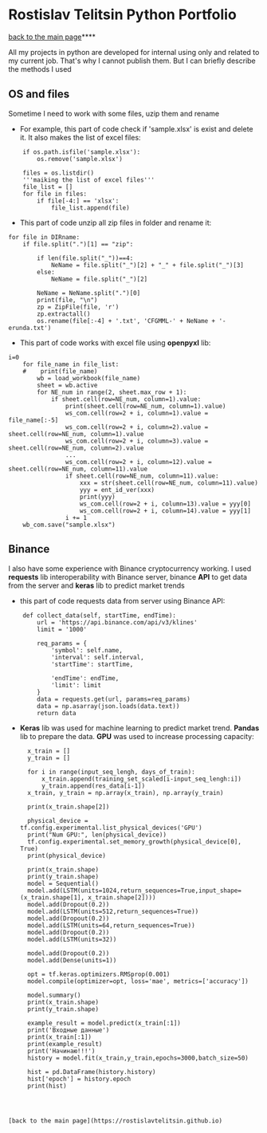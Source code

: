 # Rostislav Telitsin Python Portfolio
[back to the main page](https://rostislavtelitsin.github.io)****

All my projects in python are developed for internal using only and related to my current job. That's why I cannot publish them. But I can briefly describe the methods I used

## OS and files

Sometime I need to work with some files, uzip them and rename
- For example, this part of code check if 'sample.xlsx' is exist and delete it. It also makes the list of excel files:
~~~
    if os.path.isfile('sample.xlsx'):
        os.remove('sample.xlsx')

    files = os.listdir()
    '''maiking the list of excel files'''
    file_list = []
    for file in files:
        if file[-4:] == 'xlsx':
            file_list.append(file)
~~~

- This part of code unzip all zip files in folder and rename it:
~~~
for file in DIRname:
    if file.split(".")[1] == "zip":

        if len(file.split("_"))==4:
            NeName = file.split("_")[2] + "_" + file.split("_")[3]
        else:
            NeName = file.split("_")[2]
        
        NeName = NeName.split(".")[0]
        print(file, "\n")
        zp = ZipFile(file, 'r')
        zp.extractall()
        os.rename(file[:-4] + '.txt', 'CFGMML-' + NeName + '-erunda.txt')
~~~        


- This part of code works with excel file using **openpyxl** lib:
~~~ 
i=0
    for file_name in file_list:
    #    print(file_name)
        wb = load_workbook(file_name)
        sheet = wb.active
        for NE_num in range(2, sheet.max_row + 1):
            if sheet.cell(row=NE_num, column=1).value:
                print(sheet.cell(row=NE_num, column=1).value)
                ws_com.cell(row=2 + i, column=1).value = file_name[:-5]
                ws_com.cell(row=2 + i, column=2).value = sheet.cell(row=NE_num, column=1).value
                ws_com.cell(row=2 + i, column=3).value = sheet.cell(row=NE_num, column=2).value
                ...
                ws_com.cell(row=2 + i, column=12).value = sheet.cell(row=NE_num, column=11).value
                if sheet.cell(row=NE_num, column=11).value:
                    xxx = str(sheet.cell(row=NE_num, column=11).value)
                    yyy = ent_id_ver(xxx)
                    print(yyy)
                    ws_com.cell(row=2 + i, column=13).value = yyy[0]
                    ws_com.cell(row=2 + i, column=14).value = yyy[1]
                i += 1
    wb_com.save("sample.xlsx")
~~~ 

## Binance
I also have some experience with Binance cryptocurrency working. I used **requests** lib interoperability with Binance server, binance **API** to get data from the server and **keras** lib to predict market trends

- this part of code requests data from server using Binance API:
~~~
    def collect_data(self, startTime, endTime):
        url = 'https://api.binance.com/api/v3/klines'
        limit = '1000'

        req_params = {
            'symbol': self.name,
            'interval': self.interval,
            'startTime': startTime,

            'endTime': endTime,
            'limit': limit
        }
        data = requests.get(url, params=req_params)
        data = np.asarray(json.loads(data.text))
        return data
~~~

- **Keras** lib was used for machine learning to predict market trend. **Pandas** lib to prepare the data. **GPU** was used to increase processing capacity:  
  ~~~
    x_train = []
    y_train = []

    for i in range(input_seq_lengh, days_of_train):
        x_train.append(training_set_scaled[i-input_seq_lengh:i])
        y_train.append(res_data[i-1])
    x_train, y_train = np.array(x_train), np.array(y_train)

    print(x_train.shape[2])

    physical_device = tf.config.experimental.list_physical_devices('GPU')
    print("Num GPU:", len(physical_device))
    tf.config.experimental.set_memory_growth(physical_device[0], True)
    print(physical_device)

    print(x_train.shape)
    print(y_train.shape)
    model = Sequential()
    model.add(LSTM(units=1024,return_sequences=True,input_shape=(x_train.shape[1], x_train.shape[2])))
    model.add(Dropout(0.2))
    model.add(LSTM(units=512,return_sequences=True))
    model.add(Dropout(0.2))
    model.add(LSTM(units=64,return_sequences=True))
    model.add(Dropout(0.2))
    model.add(LSTM(units=32))
    
    model.add(Dropout(0.2))
    model.add(Dense(units=1))
    
    opt = tf.keras.optimizers.RMSprop(0.001)
    model.compile(optimizer=opt, loss='mae', metrics=['accuracy'])
    
    model.summary()
    print(x_train.shape)
    print(y_train.shape)
    
    example_result = model.predict(x_train[:1])
    print('Входные данные')
    print(x_train[:1])
    print(example_result)
    print('Начинаю!!!')
    history = model.fit(x_train,y_train,epochs=3000,batch_size=50)
    
    hist = pd.DataFrame(history.history)
    hist['epoch'] = history.epoch
    print(hist)
~~~  



[back to the main page](https://rostislavtelitsin.github.io)
